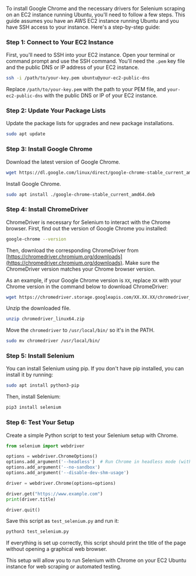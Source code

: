 To install Google Chrome and the necessary drivers for Selenium scraping on an EC2 instance running Ubuntu, you'll need to follow a few steps. This guide assumes you have an AWS EC2 instance running Ubuntu and you have SSH access to your instance. Here's a step-by-step guide:

### Step 1: Connect to Your EC2 Instance

First, you'll need to SSH into your EC2 instance. Open your terminal or command prompt and use the SSH command. You'll need the `.pem` key file and the public DNS or IP address of your EC2 instance.

```bash
ssh -i /path/to/your-key.pem ubuntu@your-ec2-public-dns
```

Replace `/path/to/your-key.pem` with the path to your PEM file, and `your-ec2-public-dns` with the public DNS or IP of your EC2 instance.

### Step 2: Update Your Package Lists

Update the package lists for upgrades and new package installations.

```bash
sudo apt update
```

### Step 3: Install Google Chrome

Download the latest version of Google Chrome.

```bash
wget https://dl.google.com/linux/direct/google-chrome-stable_current_amd64.deb
```

Install Google Chrome.

```bash
sudo apt install ./google-chrome-stable_current_amd64.deb
```

### Step 4: Install ChromeDriver

ChromeDriver is necessary for Selenium to interact with the Chrome browser. First, find out the version of Google Chrome you installed:

```bash
google-chrome --version
```

Then, download the corresponding ChromeDriver from [https://chromedriver.chromium.org/downloads](https://chromedriver.chromium.org/downloads). Make sure the ChromeDriver version matches your Chrome browser version.

As an example, if your Google Chrome version is `XX`, replace `XX` with your Chrome version in the command below to download ChromeDriver:

```bash
wget https://chromedriver.storage.googleapis.com/XX.XX.XX/chromedriver_linux64.zip
```

Unzip the downloaded file.

```bash
unzip chromedriver_linux64.zip
```

Move the `chromedriver` to `/usr/local/bin/` so it's in the PATH.

```bash
sudo mv chromedriver /usr/local/bin/
```

### Step 5: Install Selenium

You can install Selenium using pip. If you don't have pip installed, you can install it by running:

```bash
sudo apt install python3-pip
```

Then, install Selenium:

```bash
pip3 install selenium
```

### Step 6: Test Your Setup

Create a simple Python script to test your Selenium setup with Chrome.

```python
from selenium import webdriver

options = webdriver.ChromeOptions()
options.add_argument('--headless')  # Run Chrome in headless mode (without a UI)
options.add_argument('--no-sandbox')
options.add_argument('--disable-dev-shm-usage')

driver = webdriver.Chrome(options=options)

driver.get("https://www.example.com")
print(driver.title)

driver.quit()
```

Save this script as `test_selenium.py` and run it:

```bash
python3 test_selenium.py
```

If everything is set up correctly, this script should print the title of the page without opening a graphical web browser.

This setup will allow you to run Selenium with Chrome on your EC2 Ubuntu instance for web scraping or automated testing.